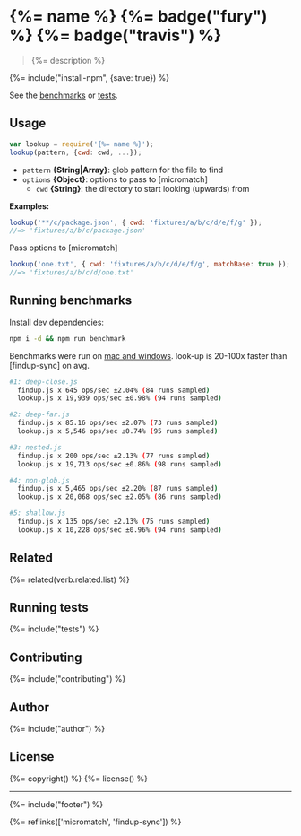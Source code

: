 # {%= name %} {%= badge("fury") %} {%= badge("travis") %}

> {%= description %}

{%= include("install-npm", {save: true}) %}

See the [benchmarks](#run-benchmarks) or [tests](./test.js).

## Usage

```js
var lookup = require('{%= name %}');
lookup(pattern, {cwd: cwd, ...});
```

- `pattern` **{String|Array}**: glob pattern for the file to find
- `options` **{Object}**: options to pass to [micromatch]
    + `cwd` **{String}**: the directory to start looking (upwards) from


**Examples:**

```js
lookup('**/c/package.json', { cwd: 'fixtures/a/b/c/d/e/f/g' });
//=> 'fixtures/a/b/c/package.json'
```

Pass options to [micromatch]

```js
lookup('one.txt', { cwd: 'fixtures/a/b/c/d/e/f/g', matchBase: true });
//=> 'fixtures/a/b/c/d/one.txt'
```

## Running benchmarks

Install dev dependencies:

```bash
npm i -d && npm run benchmark
```

Benchmarks were run on [mac and windows](https://github.com/jonschlinkert/look-up/issues/1). look-up is 20-100x faster than [findup-sync] on avg.

```bash
#1: deep-close.js
  findup.js x 645 ops/sec ±2.04% (84 runs sampled)
  lookup.js x 19,939 ops/sec ±0.98% (94 runs sampled)

#2: deep-far.js
  findup.js x 85.16 ops/sec ±2.07% (73 runs sampled)
  lookup.js x 5,546 ops/sec ±0.74% (95 runs sampled)

#3: nested.js
  findup.js x 200 ops/sec ±2.13% (77 runs sampled)
  lookup.js x 19,713 ops/sec ±0.86% (98 runs sampled)

#4: non-glob.js
  findup.js x 5,465 ops/sec ±2.20% (87 runs sampled)
  lookup.js x 20,068 ops/sec ±2.05% (86 runs sampled)

#5: shallow.js
  findup.js x 135 ops/sec ±2.13% (75 runs sampled)
  lookup.js x 10,228 ops/sec ±0.96% (94 runs sampled)
```

## Related
{%= related(verb.related.list) %}

## Running tests
{%= include("tests") %}

## Contributing
{%= include("contributing") %}

## Author
{%= include("author") %}

## License
{%= copyright() %}
{%= license() %}

***

{%= include("footer") %}

{%= reflinks(['micromatch', 'findup-sync']) %}
